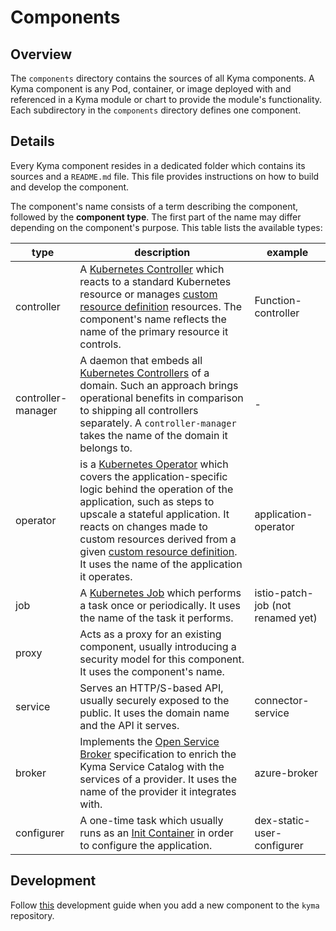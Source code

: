# Components

## Overview

The `components` directory contains the sources of all Kyma components.
A Kyma component is any Pod, container, or image deployed with and referenced in a Kyma module or chart to provide the module's functionality.
Each subdirectory in the `components` directory defines one component.

## Details

Every Kyma component resides in a dedicated folder which contains its sources and a `README.md` file. This file provides instructions on how to build and develop the component.

The component's name consists of a term describing the component, followed by the **component type**. The first part of the name may differ depending on the component's purpose.
This table lists the available types:

| type|description|example|
|--|--|--|
|controller|A [Kubernetes Controller](https://kubernetes.io/docs/concepts/workloads/controllers/) which reacts to a standard Kubernetes resource or manages [custom resource definition](https://kubernetes.io/docs/tasks/access-kubernetes-api/custom-resources/custom-resource-definitions/) resources. The component's name reflects the name of the primary resource it controls.|Function-controller|
|controller-manager|A daemon that embeds all [Kubernetes Controllers](https://kubernetes.io/docs/concepts/workloads/controllers/) of a domain. Such an approach brings operational benefits in comparison to shipping all controllers separately. A `controller-manager` takes the name of the domain it belongs to. | - |
|operator|is a [Kubernetes Operator](https://coreos.com/operators/) which covers the application-specific logic behind the operation of the application, such as steps to upscale a stateful application. It reacts on changes made to custom resources derived from a given [custom resource definition](https://kubernetes.io/docs/tasks/access-kubernetes-api/custom-resources/custom-resource-definitions/). It uses the name of the application it operates. |application-operator|
|job| A [Kubernetes Job](https://kubernetes.io/docs/tasks/job/) which performs a task once or periodically. It uses the name of the task it performs. |istio-patch-job (not renamed yet)|
|proxy| Acts as a proxy for an existing component, usually introducing a security model for this component. It uses the component's name. 
|service| Serves an HTTP/S-based API, usually securely exposed to the public. It uses the domain name and the API it serves.|connector-service|
|broker| Implements the [Open Service Broker](https://www.openservicebrokerapi.org/) specification to enrich the Kyma Service Catalog with the services of a provider. It uses the name of the provider it integrates with.|azure-broker|
|configurer| A one-time task which usually runs as an [Init Container](https://kubernetes.io/docs/concepts/workloads/pods/init-containers/) in order to configure the application.|dex-static-user-configurer

## Development

Follow [this](https://github.com/kyma-project/kyma/blob/main/resources/README.md) development guide when you add a new component to the `kyma` repository.

